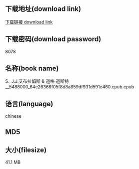 ## 下载地址(download link)
[下载链接 download link](https://tutu365.netlify.app/?s=S._J.J.%E8%89%BE%E5%B8%83%E6%8B%89%E5%A7%86%E6%96%AF+%26+%E9%81%93%E6%A0%BC%C2%B7%E9%81%93%E6%96%AF%E7%89%B9__5488000_64e26366f05f8d8a859df931d591e460.epub)

## 下载密码(download password)
8078

## 名称(book name)
S._J.J.艾布拉姆斯 & 道格·道斯特__5488000_64e26366f05f8d8a859df931d591e460.epub.epub

## 语言(language)
chinese

## MD5


## 大小(filesize)
41.1 MB
